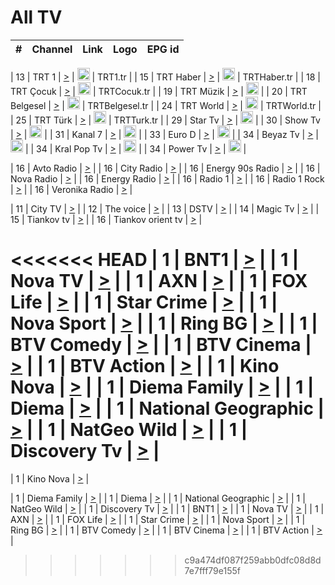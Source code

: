 <h1>All TV</h1>

| #   | Channel        | Link  | Logo | EPG id |
|:---:|:--------------:|:-----:|:----:|:------:|

| 13  | TRT 1            | [>](https://tv-trt1.medya.trt.com.tr/master.m3u8) | <img height="20" src="https://i.imgur.com/j786OLG.png"/> | TRT1.tr |
| 15  | TRT Haber        | [>](https://tv-trthaber.medya.trt.com.tr/master.m3u8) | <img height="20" src="https://i.imgur.com/OVfo8Ab.png"/> | TRTHaber.tr |
| 18  | TRT Çocuk        | [>](https://tv-trtcocuk.medya.trt.com.tr/master.m3u8) | <img height="20" src="https://i.imgur.com/QLFmD6d.png"/> | TRTCocuk.tr |
| 19  | TRT Müzik        | [>](https://tv-trtmuzik.medya.trt.com.tr/master.m3u8) | <img height="20" src="https://i.imgur.com/fIVFCEd.png"/> |
| 20  | TRT Belgesel     | [>](https://tv-trtbelgesel.medya.trt.com.tr/master.m3u8) | <img height="20" src="https://i.imgur.com/MGO87pe.png"/> | TRTBelgesel.tr |
| 24  | TRT World        | [>](https://tv-trtworld.medya.trt.com.tr/master.m3u8) | <img height="20" src="https://i.imgur.com/JEA2xpv.png"/> | TRTWorld.tr |
| 25  | TRT Türk         | [>](https://tv-trtturk.medya.trt.com.tr/master.m3u8) | <img height="20" src="https://i.imgur.com/OSTOQNw.png"/> | TRTTurk.tr |
| 29  | Star Tv   | [>](https://dogus-live.daioncdn.net/startv/startv_360p.m3u8) | <img height="20" src="https://i.imgur.com/IebUZx1.png"/> |
| 30  | Show Tv     | [>](https://ciner-live.daioncdn.net/showtv/showtv.m3u8) | <img height="20" src="https://i.imgur.com/IebUZx1.png"/> |
| 31  | Kanal 7     | [>](https://kanal7-live.daioncdn.net/kanal7/kanal7.m3u8) | <img height="20" src="https://i.imgur.com/IebUZx1.png"/> |
| 33  | Euro D    | [>](https://www.youtube.com/user/KanalD/live) | <img height="20" src="https://i.imgur.com/IebUZx1.png"/> |
| 34  | Beyaz Tv     | [>](https://beyaztv-live.daioncdn.net/beyaztv/beyaztv.m3u8) | <img height="20" src="https://i.imgur.com/IebUZx1.png"/> |
| 34  | Kral Pop Tv     | [>](https://www.youtube.com/watch?v=GuFTuKoXepw) | <img height="20" src="https://i.imgur.com/IebUZx1.png"/> |
| 34  | Power Tv     | [>](https://livetv.powerapp.com.tr/powerTV/powerhd.smil/chunklist.m3u8) | <img height="20" src="https://i.imgur.com/IebUZx1.png"/> |

| 16  | Avto Radio | [>](http://stream.metacast.eu/avtoradio.mp3.m3u) |
| 16  | City Radio | [>](http://stream.metacast.eu/city.aac.m3u) |
| 16  | Energy 90s Radio | [>](http://stream.metacast.eu/energy-90s.m3u) |
| 16  | Nova Radio | [>](http://stream.metacast.eu/nova.aac.m3u) |
| 16  | Energy Radio | [>](http://stream.metacast.eu/nrj.aac.m3u) |
| 16  | Radio 1 | [>](http://stream.metacast.eu/radio1.aac.m3u) |
| 16  | Radio 1 Rock | [>](http://stream.metacast.eu/radio1rock.aac.m3u) |
| 16  | Veronika Radio | [>](http://stream.metacast.eu/veronika.aac.m3u) |

| 11  | City TV | [>](https://tv.city.bg/play/tshls/citytv/index.m3u8) |
| 12  | The voice | [>](https://bss1.neterra.tv/thevoice/thevoice.m3u8) |
| 13  | DSTV | [>](http://46.249.95.140:8081/hls/data.m3u8) |
| 14  | Magic Tv | [>](https://bss1.neterra.tv/magictv/magictv.m3u8) |
| 15  | Tiankov tv | [>](https://streamer103.neterra.tv/tiankov-folk/live.m3u8) |
| 16  | Tiankov orient tv | [>](https://streamer103.neterra.tv/tiankov-orient/live.m3u8) |

<<<<<<< HEAD
| 1 | BNT1 | [>](https://ymkaya.xyz:13097/tv/bnt1/playlist.m3u8?wmsAuthSign=c2VydmVyX3RpbWU9OC81LzIwMjUgMToxMzoxOSBQTSZoYXNoX3ZhbHVlPXhyWWQrajF0SjEvT1RoMTdNNVNTSEE9PSZ2YWxpZG1pbnV0ZXM9NjA=) |
| 1 | Nova TV | [>](https://ymkaya.xyz:13097/tv/novatv/playlist.m3u8?wmsAuthSign=c2VydmVyX3RpbWU9OC81LzIwMjUgMToxMzoyOSBQTSZoYXNoX3ZhbHVlPWZZOVJxanRjeFcrZHRhalRLaW04dUE9PSZ2YWxpZG1pbnV0ZXM9NjA=) |
| 1 | AXN | [>](https://ymkaya.xyz:13097/tv/axn/playlist.m3u8?wmsAuthSign=c2VydmVyX3RpbWU9OC81LzIwMjUgMToxMzozOSBQTSZoYXNoX3ZhbHVlPWR6dG1zdzNpQXR2aVQ3dktXcUhnOEE9PSZ2YWxpZG1pbnV0ZXM9NjA=) |
| 1 | FOX Life | [>](https://ymkaya.xyz:13097/tv/foxlife/playlist.m3u8?wmsAuthSign=c2VydmVyX3RpbWU9OC81LzIwMjUgMToxMzo0OSBQTSZoYXNoX3ZhbHVlPURnenlyNUo2akJTRjZpWThGN1pWVHc9PSZ2YWxpZG1pbnV0ZXM9NjA=) |
| 1 | Star Crime | [>](https://ymkaya.xyz:13097/tv/foxcrime/playlist.m3u8?wmsAuthSign=c2VydmVyX3RpbWU9OC81LzIwMjUgMToxMzo1OSBQTSZoYXNoX3ZhbHVlPTdnSnprTWxrOUdDZ01wZWQwenFROFE9PSZ2YWxpZG1pbnV0ZXM9NjA=) |
| 1 | Nova Sport | [>](https://ymkaya.xyz:13097/tv/novasport/playlist.m3u8?wmsAuthSign=c2VydmVyX3RpbWU9OC81LzIwMjUgMToxNDoxMCBQTSZoYXNoX3ZhbHVlPUFSd0ZWalp3WlgzRTVUMm90YmFOYkE9PSZ2YWxpZG1pbnV0ZXM9NjA=) |
| 1 | Ring BG | [>](https://ymkaya.xyz:13097/tv/ringbg/playlist.m3u8?wmsAuthSign=c2VydmVyX3RpbWU9OC81LzIwMjUgMToxNDoyMSBQTSZoYXNoX3ZhbHVlPWlDTmgySEo4RzJTMjNCak0zT3pFQ2c9PSZ2YWxpZG1pbnV0ZXM9NjA=) |
| 1 | BTV Comedy | [>](https://ymkaya.xyz:13097/tv/btvcomedy/playlist.m3u8?wmsAuthSign=c2VydmVyX3RpbWU9OC81LzIwMjUgMToxNDozMSBQTSZoYXNoX3ZhbHVlPTdHckphanFmUVB6SXpkZmU3TGV6eXc9PSZ2YWxpZG1pbnV0ZXM9NjA=) |
| 1 | BTV Cinema | [>](https://ymkaya.xyz:13097/tv/btvcinema/playlist.m3u8?wmsAuthSign=c2VydmVyX3RpbWU9OC81LzIwMjUgMToxNDo0MSBQTSZoYXNoX3ZhbHVlPXd0U0lpV1dhUHJkNElISm55OG1WNlE9PSZ2YWxpZG1pbnV0ZXM9NjA=) |
| 1 | BTV Action | [>](https://ymkaya.xyz:13097/tv/btvaction/playlist.m3u8?wmsAuthSign=c2VydmVyX3RpbWU9OC81LzIwMjUgMToxNDo1MCBQTSZoYXNoX3ZhbHVlPW9SaWJMZFU3TEMzcmhRSDVRSU82Q3c9PSZ2YWxpZG1pbnV0ZXM9NjA=) |
| 1 | Kino Nova | [>](https://ymkaya.xyz:13097/tv/kinonova/playlist.m3u8?wmsAuthSign=c2VydmVyX3RpbWU9OC81LzIwMjUgMToxNTowMCBQTSZoYXNoX3ZhbHVlPW5SRGpyVlpRazhxY3BEQUlKRGFoTHc9PSZ2YWxpZG1pbnV0ZXM9NjA=) |
| 1 | Diema Family | [>](https://ymkaya.xyz:13097/tv/diemafamily/playlist.m3u8?wmsAuthSign=c2VydmVyX3RpbWU9OC81LzIwMjUgMToxNToxMCBQTSZoYXNoX3ZhbHVlPWpKYUluUHdBVzUwS215ZiswWnhaQlE9PSZ2YWxpZG1pbnV0ZXM9NjA=) |
| 1 | Diema | [>](https://ymkaya.xyz:13097/tv/diema/playlist.m3u8?wmsAuthSign=c2VydmVyX3RpbWU9OC81LzIwMjUgMToxNToyMCBQTSZoYXNoX3ZhbHVlPUFMSHdoMU0yMUJyNTE0YnJvdEFYbVE9PSZ2YWxpZG1pbnV0ZXM9NjA=) |
| 1 | National Geographic | [>](https://ymkaya.xyz:13097/tv/natgeo/playlist.m3u8?wmsAuthSign=c2VydmVyX3RpbWU9OC81LzIwMjUgMToxNTozMCBQTSZoYXNoX3ZhbHVlPVpLZUc1R3V6a09mSFovaGtjYWJER2c9PSZ2YWxpZG1pbnV0ZXM9NjA=) |
| 1 | NatGeo Wild | [>](https://ymkaya.xyz:13097/tv/natgeowild/playlist.m3u8?wmsAuthSign=c2VydmVyX3RpbWU9OC81LzIwMjUgMToxNTozOSBQTSZoYXNoX3ZhbHVlPVBpK3RUS3pRdFFXWEFRaG94WUJBdXc9PSZ2YWxpZG1pbnV0ZXM9NjA=) |
| 1 | Discovery Tv | [>](https://ymkaya.xyz:13097/tv/discovery/playlist.m3u8?wmsAuthSign=c2VydmVyX3RpbWU9OC81LzIwMjUgMToxNTo1MSBQTSZoYXNoX3ZhbHVlPWxUTzZwb2kzNWRIQ0NRcGU2VWxCVnc9PSZ2YWxpZG1pbnV0ZXM9NjA=) |
=======


| 1 | Kino Nova | [>](https://ymkaya.xyz:11336/tv/kinonova/playlist.m3u8?wmsAuthSign=c2VydmVyX3RpbWU9MS8yLzIwMjUgNDo0MDoyMCBBTSZoYXNoX3ZhbHVlPWlFS1FrWEtMMVRFM3l5YklUWUJQUHc9PSZ2YWxpZG1pbnV0ZXM9NjA=) |

| 1 | Diema Family | [>](https://ymkaya.xyz:11336/tv/diemafamily/playlist.m3u8?wmsAuthSign=c2VydmVyX3RpbWU9MS8yLzIwMjUgNDo0MDozMCBBTSZoYXNoX3ZhbHVlPUVUaTVKTldvZTF5WVVCM0YwL21kaXc9PSZ2YWxpZG1pbnV0ZXM9NjA=) |
| 1 | Diema | [>](https://ymkaya.xyz:11336/tv/diema/playlist.m3u8?wmsAuthSign=c2VydmVyX3RpbWU9MS8yLzIwMjUgNDo0MDo0MCBBTSZoYXNoX3ZhbHVlPVlYMWVJT2NuUjNpUTBsaytEUFFOS2c9PSZ2YWxpZG1pbnV0ZXM9NjA=) |
| 1 | National Geographic | [>](https://ymkaya.xyz:11336/tv/natgeo/playlist.m3u8?wmsAuthSign=c2VydmVyX3RpbWU9MS8yLzIwMjUgNDo0MTo0MSBBTSZoYXNoX3ZhbHVlPTJQTlVmcG5nYWx0M013eUhGRGxnd0E9PSZ2YWxpZG1pbnV0ZXM9NjA=) |
| 1 | NatGeo Wild | [>](https://ymkaya.xyz:11336/tv/natgeowild/playlist.m3u8?wmsAuthSign=c2VydmVyX3RpbWU9MS8yLzIwMjUgNDo0MTo1MSBBTSZoYXNoX3ZhbHVlPVl1OXZaTTliN0hGWEN3eDBYd1duNkE9PSZ2YWxpZG1pbnV0ZXM9NjA=) |
| 1 | Discovery Tv | [>](https://ymkaya.xyz:11336/tv/discovery/playlist.m3u8?wmsAuthSign=c2VydmVyX3RpbWU9MS8yLzIwMjUgNDo0MjowMSBBTSZoYXNoX3ZhbHVlPWtBQmdLNlY2RmQwWElzMVYzSDJyVkE9PSZ2YWxpZG1pbnV0ZXM9NjA=) |
| 1 | BNT1 | [>](https://ymkaya.xyz:11336/tv/bnt1/playlist.m3u8?wmsAuthSign=c2VydmVyX3RpbWU9MS8yLzIwMjUgNDozODozOCBBTSZoYXNoX3ZhbHVlPVVrMVlRQXpJWlhYeUh6ZFVpSC9NMUE9PSZ2YWxpZG1pbnV0ZXM9NjA=) |
| 1 | Nova TV | [>](https://ymkaya.xyz:11336/tv/novatv/playlist.m3u8?wmsAuthSign=c2VydmVyX3RpbWU9MS8yLzIwMjUgNDozODo0OCBBTSZoYXNoX3ZhbHVlPUVxQjh1a0ZzYkVGZU8zZDFGTzdreVE9PSZ2YWxpZG1pbnV0ZXM9NjA=) |
| 1 | AXN | [>](https://ymkaya.xyz:11336/tv/axn/playlist.m3u8?wmsAuthSign=c2VydmVyX3RpbWU9MS8yLzIwMjUgNDozODo1OCBBTSZoYXNoX3ZhbHVlPUpkWStGY1hkNXhaOVpPZ0thQ0FZL3c9PSZ2YWxpZG1pbnV0ZXM9NjA=) |
| 1 | FOX Life | [>](https://ymkaya.xyz:11336/tv/foxlife/playlist.m3u8?wmsAuthSign=c2VydmVyX3RpbWU9MS8yLzIwMjUgNDozOToxMCBBTSZoYXNoX3ZhbHVlPWt1ZDc1T3AzYlZDTjJnSy9TU0xJZlE9PSZ2YWxpZG1pbnV0ZXM9NjA=) |
| 1 | Star Crime | [>](https://ymkaya.xyz:11336/tv/foxcrime/playlist.m3u8?wmsAuthSign=c2VydmVyX3RpbWU9MS8yLzIwMjUgNDozOToyMCBBTSZoYXNoX3ZhbHVlPXIwVU45Nm9FR1l2enNkTG9TanBxbmc9PSZ2YWxpZG1pbnV0ZXM9NjA=) |
| 1 | Nova Sport | [>](https://ymkaya.xyz:11336/tv/novasport/playlist.m3u8?wmsAuthSign=c2VydmVyX3RpbWU9MS8yLzIwMjUgNDozOTozMCBBTSZoYXNoX3ZhbHVlPXlSZ0UxazVaM0xhSmc0NmR4T0c1T2c9PSZ2YWxpZG1pbnV0ZXM9NjA=) |
| 1 | Ring BG | [>](https://ymkaya.xyz:11336/tv/ringbg/playlist.m3u8?wmsAuthSign=c2VydmVyX3RpbWU9MS8yLzIwMjUgNDozOTo0MCBBTSZoYXNoX3ZhbHVlPTR4aUlFNHVUYWN4enY1WkVuOFZma2c9PSZ2YWxpZG1pbnV0ZXM9NjA=) |
| 1 | BTV Comedy | [>](https://ymkaya.xyz:11336/tv/btvcomedy/playlist.m3u8?wmsAuthSign=c2VydmVyX3RpbWU9MS8yLzIwMjUgNDozOTo1MCBBTSZoYXNoX3ZhbHVlPUtrMTJ2RHNTTUU1RFp1ZkVOdXFSK3c9PSZ2YWxpZG1pbnV0ZXM9NjA=) |
| 1 | BTV Cinema | [>](https://ymkaya.xyz:11336/tv/btvcinema/playlist.m3u8?wmsAuthSign=c2VydmVyX3RpbWU9MS8yLzIwMjUgNDozOTo1OSBBTSZoYXNoX3ZhbHVlPTZWcU9FZW56cG1NM1lrYy8xNE5NeHc9PSZ2YWxpZG1pbnV0ZXM9NjA=) |
| 1 | BTV Action | [>](https://ymkaya.xyz:11336/tv/btvaction/playlist.m3u8?wmsAuthSign=c2VydmVyX3RpbWU9MS8yLzIwMjUgNDo0MDoxMCBBTSZoYXNoX3ZhbHVlPUlDd0ErRkZVWThyMVZwR3c2REdGZ3c9PSZ2YWxpZG1pbnV0ZXM9NjA=) |
>>>>>>> c9a474df087f259abb0dfc08d8d7e7fff79e155f
